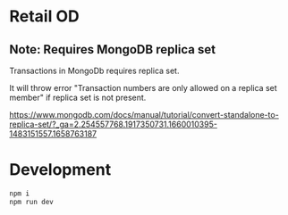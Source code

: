 # Retail OD

## Note: Requires MongoDB replica set
Transactions in MongoDb requires replica set.

It will throw error "Transaction numbers are only allowed on a replica set member" if replica set is not present.

https://www.mongodb.com/docs/manual/tutorial/convert-standalone-to-replica-set/?_ga=2.254557768.1917350731.1660010395-1483151557.1658763187

# Development
```cmd
npm i
npm run dev
```
